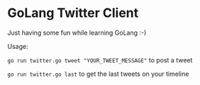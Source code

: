 # GoLang Twitter Client

Just having some fun while learning GoLang :-)

Usage:

`go run twitter.go tweet "YOUR_TWEET_MESSAGE"` to post a tweet

`go run twitter.go last` to get the last tweets on your timeline
 
